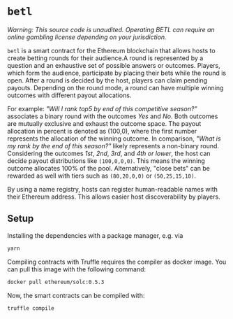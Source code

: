 # `betl`

_Warning: This source code is unaudited. Operating BETL can require an online gambling license depending on your jurisdiction._

`betl` is a smart contract for the Ethereum blockchain that allows hosts to create betting rounds for their audience.A round is represented by a question and an exhaustive set of possible answers or outcomes. Players, which form the audience, participate by placing their bets while the round is open. After a round is decided by the host, players can claim pending payouts. Depending on the round mode, a round can have multiple winning outcomes with different payout allocations.

For example: _"Will I rank top5 by end of this competitive season?"_ associates a binary round with the outcomes _Yes_ and _No_. Both outcomes are mutually exclusive and exhaust the outcome space. The payout allocation in percent is denoted as (100,0), where the first number represents the allocation of the winning outcome. In comparison, _"What is my rank by the end of this season?"_ likely represents a non-binary round. Considering the outcomes _1st_, _2nd_, _3rd_, and _4th or lower_, the host can decide payout distributions like `(100,0,0,0)`. This means the winning outcome allocates 100% of the pool. Alternatively, "close bets" can be rewarded as well with tiers such as `(80,20,0,0)` or `(50,25,15,10)`.

By using a name registry, hosts can register human-readable names with their Ethereum address. This allows easier host discoverability by players.

## Setup

Installing the dependencies with a package manager, e.g. via

```sh
yarn
```

Compiling contracts with Truffle requires the compiler as docker image. You can pull this image with the following command:

```sh
docker pull ethereum/solc:0.5.3
```

Now, the smart contracts can be compiled with:

```sh
truffle compile
```
